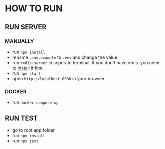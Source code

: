 # HOW TO RUN

## RUN SERVER

### MANUALLY

- run `npm install`
- rename `.env.example` to `.env` and change the value
- run `redis-server` in seperate terminal, if you don't have redis. you need to [install](https://redis.io/topics/quickstart) it first
- run `npm start`
- open `http://localhost:8080` in your browser

### DOCKER

- run `docker compose up`

## RUN TEST

- go to root app folder
- run `npm install`
- run `npx jest`
